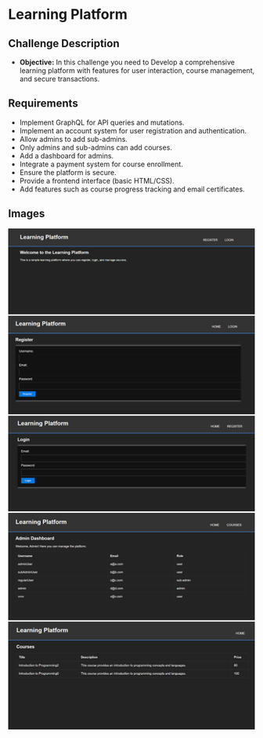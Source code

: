 # Learning Platform

## Challenge Description

- **Objective:** In this challenge you need to Develop a comprehensive learning platform with features for user interaction, course management, and secure transactions.

## Requirements

- Implement GraphQL for API queries and mutations.
- Implement an account system for user registration and authentication.
- Allow admins to add sub-admins.
- Only admins and sub-admins can add courses.
- Add a dashboard for admins.
- Integrate a payment system for course enrollment.
- Ensure the platform is secure.
- Provide a frontend interface (basic HTML/CSS).
- Add features such as course progress tracking and email certificates.

## Images

<img src="public\images\1.png"/>
<img src="public\images\2.png"/>
<img src="public\images\3.png"/>
<img src="public\images\4.png"/>
<img src="public\images\5.png"/>